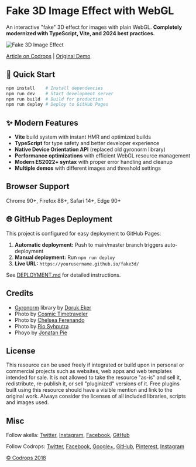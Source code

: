 # Fake 3D Image Effect with WebGL

An interactive "fake" 3D effect for images with plain WebGL. **Completely modernized with TypeScript, Vite, and 2024 best practices.**

![Fake 3D Image Effect](https://tympanus.net/codrops/wp-content/uploads/2019/02/Fake3dEffect_featured1.jpg)

[Article on Codrops](https://tympanus.net/codrops/?p=38413) | [Original Demo](http://tympanus.net/Tutorials/Fake3DEffect/)

## 🚀 Quick Start

```bash
npm install    # Install dependencies
npm run dev    # Start development server
npm run build  # Build for production
npm run deploy # Deploy to GitHub Pages
```

## ✨ Modern Features

- **Vite** build system with instant HMR and optimized builds
- **TypeScript** for type safety and better developer experience  
- **Native Device Orientation API** (replaced old gyronorm library)
- **Performance optimizations** with efficient WebGL resource management
- **Modern ES2022+ syntax** with proper error handling and cleanup
- **Multiple demos** with different images and threshold settings

## Browser Support

Chrome 90+, Firefox 88+, Safari 14+, Edge 90+

## 🌐 GitHub Pages Deployment

This project is configured for easy deployment to GitHub Pages:

1. **Automatic deployment:** Push to main/master branch triggers auto-deployment
2. **Manual deployment:** Run `npm run deploy` 
3. **Live URL:** `https://yourusername.github.io/fake3d/`

See [DEPLOYMENT.md](DEPLOYMENT.md) for detailed instructions.

## Credits

*   [Gyronorm](https://github.com/dorukeker/gyronorm.js/) library by [Doruk Eker](http://dorukeker.com)
*   Photo by [Cosmic Timetraveler](https://unsplash.com/photos/YK_8mABhrtc)
*   Photo by [Chelsea Ferenando](https://unsplash.com/photos/WJRZNL7rDF8)
*   Photo by [Rio Syhputra](https://unsplash.com/photos/JnOHvMgw_Jo)
*   Phoyo by [Jonatan Pie](https://unsplash.com/photos/3l3RwQdHRHg)

## License
This resource can be used freely if integrated or build upon in personal or commercial projects such as websites, web apps and web templates intended for sale. It is not allowed to take the resource "as-is" and sell it, redistribute, re-publish it, or sell "pluginized" versions of it. Free plugins built using this resource should have a visible mention and link to the original work. Always consider the licenses of all included libraries, scripts and images used.

## Misc

Follow akella: [Twitter](https://twitter.com/akella), [Instagram](http://instagram.com/akella_), [Facebook](https://facebook.com/akella), [GitHub](https://github.com/akella) 

Follow Codrops: [Twitter](http://www.twitter.com/codrops), [Facebook](http://www.facebook.com/codrops), [Google+](https://plus.google.com/101095823814290637419), [GitHub](https://github.com/codrops), [Pinterest](http://www.pinterest.com/codrops/), [Instagram](https://www.instagram.com/codropsss/)


[© Codrops 2018](http://www.codrops.com)
